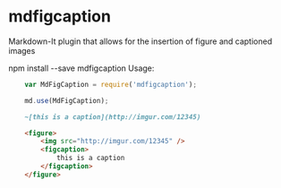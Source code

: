 # mdfigcaption
Markdown-It plugin that allows for the insertion of figure and captioned images

npm install --save mdfigcaption
Usage:

````javascript
    var MdFigCaption = require('mdfigcaption');

    md.use(MdFigCaption);
````

````markdown
    ~[this is a caption](http://imgur.com/12345)
````

````html
    <figure>
        <img src="http://imgur.com/12345" />
        <figcaption>
            this is a caption
        </figcaption>
    </figure>
````
